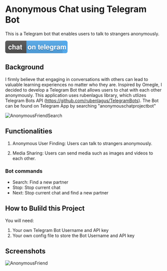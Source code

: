 # Anonymous Chat using Telegram Bot

This is a Telegram bot that enables users to talk to strangers anonymously.

[![Telegram](/TelegramBots.svg)](https://t.me/AnonymousChatProjectBot)


## Background
I firmly believe that engaging in conversations with others can lead to valuable learning experiences no matter who they are. Inspired by Omegle, I decided to develop a Telegram Bot that allows users to chat with each other anonymously. This application uses rubenlagus library, which utlizes Telegram Bots API (https://github.com/rubenlagus/TelegramBots). The Bot can be found on Telegram App by searching "anonymouschatprojectbot"


![AnonymousFriendSearch](https://github.com/sjadrian/java-anonymous-chat-telegram-bot/assets/93874977/abbbfc76-ecad-446a-85b4-0419411e751d)


## Functionalities
1. Anonymous User Finding: Users can talk to strangers anonymously. 

2. Media Sharing: Users can send media such as images and videos to each other.

### Bot commands
* Search: Find a new partner
* Stop: Stop current chat
* Next: Stop current chat and find a new partner

## How to Bulild this Project
You will need:
1. Your own Telegram Bot Username and API key
2. Your own config file to store the Bot Username and API key
   
## Screenshots
![AnonymousFriend](https://github.com/sjadrian/java-anonymous-chat-telegram-bot/assets/93874977/d927e2b0-59a3-414d-a859-4e2ff5d4debe)




